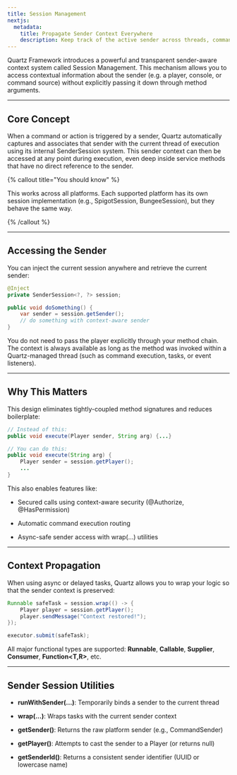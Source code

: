 ```yaml
---
title: Session Management
nextjs:
  metadata:
    title: Propagate Sender Context Everywhere
    description: Keep track of the active sender across threads, command chains, and schedulers using Quartz's session propagation system.
---
```


Quartz Framework introduces a powerful and transparent sender-aware context system called Session Management. This mechanism allows you to access contextual information about the sender (e.g. a player, console, or command source) without explicitly passing it down through method arguments.

---

## Core Concept

When a command or action is triggered by a sender, Quartz automatically captures and associates that sender with the current thread of execution using its internal SenderSession system. This sender context can then be accessed at any point during execution, even deep inside service methods that have no direct reference to the sender.

{% callout title="You should know" %}

This works across all platforms. Each supported platform has its own session implementation (e.g., SpigotSession, BungeeSession), but they behave the same way.

{% /callout %}

---

## Accessing the Sender

You can inject the current session anywhere and retrieve the current sender:

```java
@Inject
private SenderSession<?, ?> session;

public void doSomething() {
    var sender = session.getSender();
    // do something with context-aware sender
}
```

You do not need to pass the player explicitly through your method chain. The context is always available as long as the method was invoked within a Quartz-managed thread (such as command execution, tasks, or event listeners).

---

## Why This Matters

This design eliminates tightly-coupled method signatures and reduces boilerplate:

```java
// Instead of this:
public void execute(Player sender, String arg) {...}

// You can do this:
public void execute(String arg) {
    Player sender = session.getPlayer();
    ...
}
```

This also enables features like:

- Secured calls using context-aware security (@Authorize, @HasPermission)

- Automatic command execution routing

- Async-safe sender access with wrap(...) utilities

---

## Context Propagation

When using async or delayed tasks, Quartz allows you to wrap your logic so that the sender context is preserved:

```java
Runnable safeTask = session.wrap(() -> {
    Player player = session.getPlayer();
    player.sendMessage("Context restored!");
});

executor.submit(safeTask);
```

All major functional types are supported: **Runnable**, **Callable<T>**, **Supplier<T>**, **Consumer<T>**, **Function<T,R>**, etc.

---

## Sender Session Utilities

- **runWithSender(...)**: Temporarily binds a sender to the current thread

- **wrap(...)**: Wraps tasks with the current sender context

- **getSender()**: Returns the raw platform sender (e.g., CommandSender)

- **getPlayer()**: Attempts to cast the sender to a Player (or returns null)

- **getSenderId()**: Returns a consistent sender identifier (UUID or lowercase name)